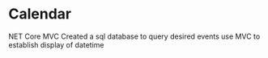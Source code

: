 # Calendar
 NET Core MVC 
Created a sql database to query desired events 
use MVC to establish display of datetime 
